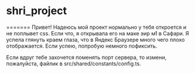 # shri_project
=======
Привет! Надеюсь мой проект нормально у тебя откроется и не поплывет css. Если что, я открывала его на маке эир м1 в Сафари. Я успела глянуть краем глаза, что в Яндекс Браузере много чего плохо отображается. Если успею, попробую немного пофиксить.

Если вдруг тебе захочется поменять порт сервера, то измени, пожалуйста, файлик в src/shared/constants/config.ts.



